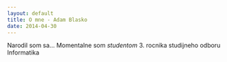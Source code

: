 ```yaml
---
layout: default
title: O mne - Adam Blasko
date: 2014-04-30
---
```


Narodil som sa...
Momentalne som *studentom* 3. rocnika studijneho odboru Informatika